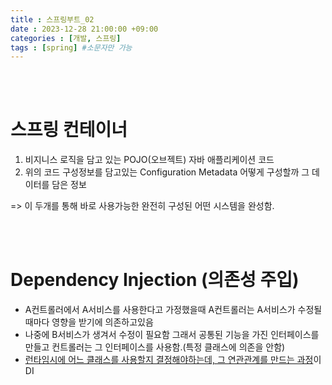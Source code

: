 ```yaml
---
title : 스프링부트_02
date : 2023-12-28 21:00:00 +09:00
categories : [개발, 스프링]
tags : [spring] #소문자만 가능
---
```



<br><br>


# 스프링 컨테이너
1. 비지니스 로직을 담고 있는 POJO(오브젝트) 자바 애플리케이션 코드
2. 위의 코드 구성정보를 담고있는 Configuration Metadata 어떻게 구성할까 그 데이터를 담은 정보

=> 이 두개를 통해 바로 사용가능한 완전히 구성된 어떤 시스템을 완성함.


<br><br>


# Dependency Injection (의존성 주입)

- A컨트롤러에서 A서비스를 사용한다고 가정했을때 
A컨트롤러는 A서비스가 수정될때마다 영향을 받기에
의존하고있음
- 나중에 B서비스가 생겨서 수정이 필요함
그래서 공통된 기능을 가진 인터페이스를 만들고
컨트롤러는 그 인터페이스를 사용함.(특정 클래스에 의존을 안함)
- <U>런타임시에 어느 클래스를 사용할지 결정해야하는데, 그 연관관계를 만드는 과정</U>이 DI